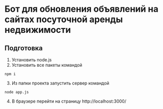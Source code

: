 # Бот для обновления объявлений на сайтах посуточной аренды недвижимости

## Подготовка

1. Установить node.js
2. Установить все пакеты командой
```
npm i
```
3. Из папки проекта запустить сервер командой
```
node app.js
```
4. В браузере перейти на страницу http://localhost:3000/